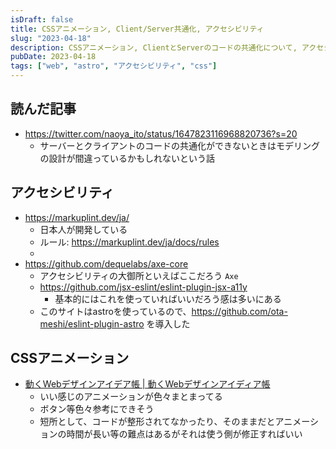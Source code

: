 ```yaml
---
isDraft: false
title: CSSアニメーション, Client/Server共通化, アクセシビリティ
slug: "2023-04-18"
description: CSSアニメーション, ClientとServerのコードの共通化について, アクセシビリティとeslint
pubDate: 2023-04-18
tags: ["web", "astro", "アクセシビリティ", "css"]
---
```


## 読んだ記事

- https://twitter.com/naoya_ito/status/1647823116968820736?s=20
  - サーバーとクライアントのコードの共通化ができないときはモデリングの設計が間違っているかもしれないという話

## アクセシビリティ
- https://markuplint.dev/ja/
  - 日本人が開発している
  - ルール: https://markuplint.dev/ja/docs/rules
  - 
- https://github.com/dequelabs/axe-core
  - アクセシビリティの大御所といえばここだろう `Axe`
  - https://github.com/jsx-eslint/eslint-plugin-jsx-a11y
    - 基本的にはこれを使っていればいいだろう感は多いにある
  - このサイトはastroを使っているので、https://github.com/ota-meshi/eslint-plugin-astro を導入した


## CSSアニメーション

- [動くWebデザインアイデア帳 | 動くWebデザインアイディア帳](https://coco-factory.jp/ugokuweb/#)
  - いい感じのアニメーションが色々まとまってる
  - ボタン等色々参考にできそう
  - 短所として、コードが整形されてなかったり、そのままだとアニメーションの時間が長い等の難点はあるがそれは使う側が修正すればいい